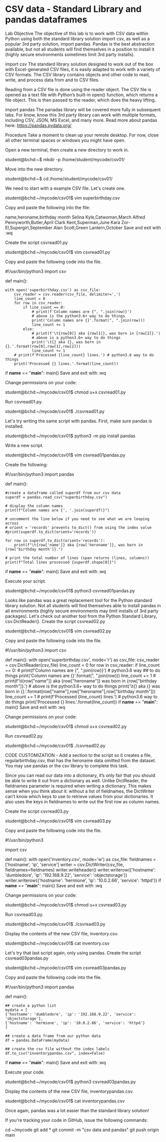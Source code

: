 # CSV data - Standard Library and pandas dataframes
Lab Objective
The objective of this lab is to work with CSV data within Python using both the standard library solution import csv, as well as a popular 3rd party solution, import pandas. Pandas is the best abstraction available, but not all students will find themselves in a position to install it (highly secure environments sometimes limit 3rd party installs).

import csv
The standard library solution designed to work out of the box with Excel-generated CSV files, it is easily adapted to work with a variety of CSV formats. The CSV library contains objects and other code to read, write, and process data from and to CSV files.

Reading from a CSV file is done using the reader object. The CSV file is opened as a text file with Python’s built-in open() function, which returns a file object. This is then passed to the reader, which does the heavy lifting.

import pandas
The panadas library will be covered more fully in subsequent labs. For know, know this 3rd party library can work with multiple formats, including CSV, JSON, MS Excel, and many more. Read more about pandas here:
https://pandas.pydata.org/

Procedure
Take a moment to clean up your remote desktop. For now, close all other terminal spaces or windows you might have open.

Open a new terminal, then create a new directory to work in.

student@bchd:~$ mkdir -p /home/student/mycode/csv01/

Move into the new directory.

student@bchd:~$ cd /home/student/mycode/csv01/

We need to start with a example CSV file. Let's create one.

student@bchd:~/mycode/csv01$ vim superbirthday.csv

Copy and paste the following into the file:


name,heroname,birthday month
Selina Kyle,Catwoman,March
Alfred Pennyworth,Butler,April
Clark Kent,Superman,June
Kara Zor-El,Supergirl,September
Alan Scott,Green Lantern,October
Save and exit with :wq

Create the script csvread01.py

student@bchd:~/mycode/csv01$ vim csvread01.py

Copy and paste the following code into the file.


#!/usr/bin/python3
import csv

def main():

    with open('superbirthday.csv') as csv_file:
        csv_reader = csv.reader(csv_file, delimiter=',')
        line_count = 0
        for row in csv_reader:
            if line_count == 0:
                # print(f'Column names are {", ".join(row)}')
                # above is the python3.6+ way to do things
                print('Column names are {}'.format(", ".join(row)))
                line_count += 1
            else:
                # print(f'\t{row[0]} aka {row[1]}, was born in {row[2]}.')
                # above is a python3.6+ way to do things
                print('\t{} aka {}, was born in {}.'.format(row[0],row[1],row[2]))
                line_count += 1
        # print(f'Processed {line_count} lines.') # python3.6 way to do things
        print('Processed {} lines.'.format(line_count))
        
if __name__ == "__main__":
    main()
Save and exit with :wq

Change permissions on your code:

student@bchd:~/mycode/csv01$ chmod u+x csvread01.py

Run csvread01.py.

student@bchd:~/mycode/csv01$ ./csvread01.py

Let's try writing the same script with pandas. First, make sure pandas is installed.

student@bchd:~/mycode/csv01$ python3 -m pip install pandas

Write a new script.

student@bchd:~/mycode/csv01$ vim csvread01pandas.py

Create the following:


#!/usr/bin/python3
import pandas

def main():

    #create a dataframe called superdf from our csv data
    superdf = pandas.read_csv("superbirthday.csv")

    # display the column names
    print(f"Column names are {', '.join(superdf)}")

    # uncomment the line below if you need to see what we are looping across
    # orient = 'records' prevents to_dict() from using the index value
    #print(superdf.to_dict(orient='records'))

    for row in superdf.to_dict(orient='records'):
        print(f"\t{row['name']} aka {row['heroname']}, was born in {row['birthday month']}.")
    
    # print the total number of lines (span returns (lines, columns))
    print(f"Total lines processed {superdf.shape[0]}")
    
if __name__ == "__main__":
    main()
Save and exit with :wq

Execute your script.

student@bchd:~/mycode/csv01$ python3 csvread01pandas.py

Looks like pandas was a great replacement tool for the Python standard library solution. Not all students will find themselves able to install pandas in all environments (highly secure environments may limit installs of 3rd party packages). Let's check out another tool from the Python Standard Library, csv.DictReader(). Create the script csvread02.py

student@bchd:~/mycode/csv01$ vim csvread02.py

Copy and paste the following code into the file.


#!/usr/bin/python3
import csv

def main():
    with open('superbirthday.csv', mode='r') as csv_file:
        csv_reader = csv.DictReader(csv_file)
        line_count = 0
        for row in csv_reader:
            if line_count == 0:
                # print(f'Column names are {", ".join(row)}') # python3.6 way
                                                              ## to do things
                print('Column names are {}'.format(", ".join(row)))
                line_count += 1
            # print(f'\t{row["name"]} aka {row["heroname"]} was born in {row["birthday month"]}.')
            # above is the python3.6+ way to do things
            print('\t{} aka {} was born in {}.'.format(row["name"],row["heroname"],row["birthday month"]))
            line_count += 1
    # print(f'Processed {line_count} lines.') # python3.6 way to do things
    print('Processed {} lines.'.format(line_count))
if __name__ == "__main__":
    main()
Save and exit with :wq

Change permissions on your code:

student@bchd:~/mycode/csv01$ chmod u+x csvread02.py

Run csvread02.py.

student@bchd:~/mycode/csv01$ ./csvread02.py

CODE CUSTOMIZATION - Add a section to the script so it creates a file, regularbirthday.csv, that has the heroname data omitted from the dataset. You may use pandas or the csv library to complete this task.

Since you can read our data into a dictionary, it’s only fair that you should be able to write it out from a dictionary as well. Unlike DictReader, the fieldnames parameter is required when writing a dictionary. This makes sense when you think about it: without a list of fieldnames, the DictWriter can’t know which keys to use to retrieve values from your dictionaries. It also uses the keys in fieldnames to write out the first row as column names.

Create the script csvread03.py

student@bchd:~/mycode/csv01$ vim csvread03.py

Copy and paste the following code into the file.


#!/usr/bin/python3

import csv

def main():
    with open('inventory.csv', mode='w') as csv_file:
        fieldnames = ['hostname', 'ip', 'service']
        writer = csv.DictWriter(csv_file, fieldnames=fieldnames)
        writer.writeheader()
        writer.writerow({'hostname': 'dumbledore', 'ip': '192.168.9.22', 'service': 'objectstorage'})
        writer.writerow({'hostname': 'hermione', 'ip': '10.0.2.66', 'service': 'httpd'})
if __name__ == "__main__":
    main()
Save and exit with :wq

Change permissions on your code:

student@bchd:~/mycode/csv01$ chmod u+x csvread03.py

Run csvread03.py.

student@bchd:~/mycode/csv01$ ./csvread03.py

Display the contents of the new CSV file, inventory.csv.

student@bchd:~/mycode/csv01$ cat inventory.csv

Let's try that last script again, only using pandas. Create the script csvread03pandas.py

student@bchd:~/mycode/csv01$ vim csvread03pandas.py

Copy and paste the following code into the file.


#!/usr/bin/python3
import pandas

def main():

    ## create a python list
    mydata = [
    {'hostname': 'dumbledore', 'ip': '192.168.9.22', 'service': 'objectstorage'},
    {'hostname': 'hermione', 'ip': '10.0.2.66', 'service': 'httpd'}
    ]
    
    ## create a data frame from our python data
    df = pandas.DataFrame(mydata)
    
    ## create the csv file without the index labels
    df.to_csv("inventorypandas.csv", index=False)

if __name__ == "__main__":
    main()
Save and exit with :wq

Execute your code.

student@bchd:~/mycode/csv01$ python3 csvread03pandas.py

Display the contents of the new CSV file, inventorypandas.csv.

student@bchd:~/mycode/csv01$ cat inventorypandas.csv

Once again, pandas was a lot easier than the standard library solution!

If you're tracking your code in GitHub, issue the following commands:

cd ~/mycode
git add *
git commit -m "csv data and pandas"
git push origin main
